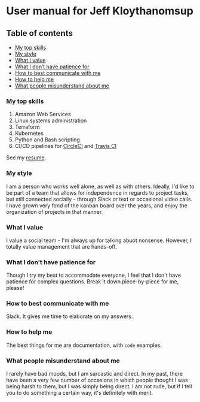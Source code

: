 # User manual for Jeff Kloythanomsup
## Table of contents
- [My top skills](#my-top-skills)
- [My style](#my-style)
- [What I value](#what-i-value)
- [What I don’t have patience for](#what-i-dont-have-patience-for)
- [How to best communicate with me](#how-to-best-communicate-with-me)
- [How to help me](#how-to-help-me)
- [What people misunderstand about me](#what-people-misunderstand-about-me)

### My top skills
1. Amazon Web Services
1. Linux systems administration
1. Terraform
1. Kubernetes
1. Python and Bash scripting
1. CI/CD pipelines for [CircleCI](https://circleci.com) and [Travis CI](https://travis-ci.org)

See my [resume](https://jeffkloy.me/wp-content/uploads/2019/10/resume-2019.3.1.pdf).

### My style
I am a person who works well alone, as well as with others. Ideally, I'd like to be part of a team that allows for independence in regards to project tasks, but still connected socially - through Slack or text or occasional video calls. I have grown very fond of the kanban board over the years, and enjoy the organization of projects in that manner.

### What I value
I value a social team - I'm always up for talking abuot nonsense. However, I totally value management that are hands-off.

### What I don’t have patience for
Though I try my best to accommodate everyone, I feel that I don't have patience for complex questions. Break it down piece-by-piece for me, please!

### How to best communicate with me
Slack. It gives me time to elaborate on my answers.

### How to help me
The best things for me are documentation, with `code` examples.

### What people misunderstand about me
I rarely have bad moods, but I am sarcastic and direct. In my past, there have been a very few number of occasions in which people thought I was being harsh to them, but I was simply being direct. I am not rude, but if I tell you to do something a certain way, it's definitely with merit.